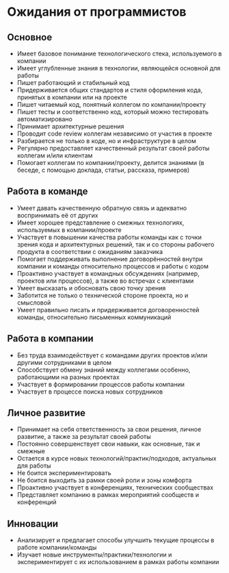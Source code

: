 # Ожидания от программистов

## Основное

* Имеет базовое понимание технологического стека, используемого в компании
* Имеет углубленные знания в технологии, являющейся основной для работы
* Пишет работающий и стабильный код
* Придерживается общих стандартов и стиля оформления кода, принятых в компании или на проекте
* Пишет читаемый код, понятный коллегом по компании/проекту
* Пишет тесты и соответственно код, который можно тестировать автоматизировано
* Принимает архитектурные решения
* Проводит code review коллегам независимо от участия в проекте
* Разбирается не только в коде, но и инфраструктуре в целом
* Регулярно предоставляет качественный результат своей работы коллегам и/или клиентам
* Помогает коллегам по компании/проекту, делится знаниями (в беседе, с помощью доклада, статьи, рассказа, примеров)


## Работа в команде

* Умеет давать качественную обратную связь и адекватно воспринимать её от других
* Имеет хорошее представление о смежных технологиях, используемых в компании/проекте
* Участвует в повышении качества работы команды как с точки зрения кода и архитектурных решений, так и со стороны рабочего продукта в соответствии с ожиданиям заказчика
* Помогает поддерживать выполнение договорённостей внутри компании и команды относительно процессов и работы с кодом
* Проактивно участвует в командных обсуждениях (например, проектов или процессов), а также во встречах с клиентами
* Умеет высказать и обосновать свою точку зрения
* Заботится не только о технической стороне проекта, но и смысловой
* Умеет правильно писать и придерживается договоренностей команды, относительно письменных коммуникаций

## Работа в компании

* Без труда взаимодействует с командами других проектов и/или другими сотрудниками в целом
* Способствует обмену знаний между коллегами особенно, работающими на разных проектах
* Участвует в формировании процессов работы компании
* Участвует в процессе поиска новых сотрудников

## Личное развитие

* Принимает на себя ответственность за свои решения, личное развитие, а также за результат своей работы
* Постоянно совершенствует свои навыки, как основные, так и смежные
* Остается в курсе новых технологий/практик/подходов, актуальных для работы
* Не боится экспериментировать
* Не боится выходить за рамки своей роли и зоны комфорта
* Проактивно участвует в конференциях, технических сообществах
* Представляет компанию в рамках мероприятий сообществ и конференций

## Инновации

* Анализирует и предлагает способы улучшить текущие процессы в работе компании/команды
* Изучает новые инструменты/практики/технологии и экспериментирует с их использованием в рамках работы компании